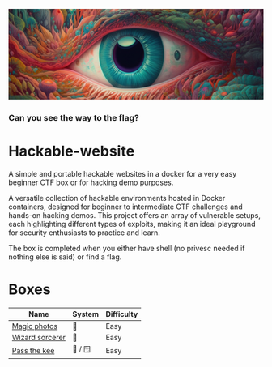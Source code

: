 
![](https://github.com/suljov/Hackable-website/blob/main/eye.jpg)

### Can you see the way to the flag?

# Hackable-website


A simple and portable hackable websites in a docker for a very easy beginner CTF box or for hacking demo purposes. 

A versatile collection of hackable environments hosted in Docker containers, designed for beginner to intermediate CTF challenges and hands-on hacking demos. This project offers an array of vulnerable setups, each highlighting different types of exploits, making it an ideal playground for security enthusiasts to practice and learn.

The box is completed when you either have shell (no privesc needed if nothing else is said) or find a flag.


# Boxes

| Name | System | Difficulty |
| ---- | ---- | ---- |
| [Magic photos](https://github.com/suljov/VulnPlayground/tree/main/magic-photos) | 🐧 | Easy |
| [Wizard sorcerer](https://github.com/suljov/VulnPlayground/tree/main/wizard-sorcerer) | 🐧 | Easy |
| [Pass the kee](https://github.com/suljov/VulnPlayground/tree/main/pass-the-kee) | 🐧 / 🪟 | Easy |



